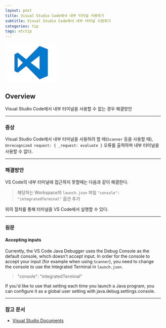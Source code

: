```yaml
---
layout: post
title: Visual Studio Code에서 내부 터미널 사용하기
subtitle: Visual Studio Code에서 내부 터미널 사용하기
categories: tip
tags: etctip
---
```


![vscode](/assets/img/tip/etctip/vscode_logo.png "VsCode")

## Overview

Visual Studio Code에서 내부 터미널을 사용할 수 없는 경우 해결방안

***

### 증상

Visual Studio Code에서 내부 터미널을 사용하려 할 때(`Scanner` 등을 사용할 때), `Unrecognized request: { _request: evaluate }` 오류를 출력하며 내부 터미널을 사용할 수 없다.

***

### 해결방안

VS Code의 내부 터미널에 접근하지 못할때는 다음과 같이 해결한다.

> 해당하는 Workspace의 `launch.json` 파일 `"console": "integratedTerminal"` 옵션 추가

위의 절차를 통해 터미널을 VS Code에서 실행할 수 있다.

***

### 원문

#### Accepting inputs

Currently, the VS Code Java Debugger uses the Debug Console as the default console, which doesn't accept input. In order for the console to accept your input (for example when using `Scanner`), you need to change the console to use the Integrated Terminal in `launch.json`.

> "console": "integratedTerminal"

If you'd like to use that setting each time you launch a Java program, you can configure it as a global user setting with java.debug.settings.console.

***

### 참고 문서

- [Visual Studio Documents](https://code.visualstudio.com/docs/java/java-debugging#_accepting-inputs)